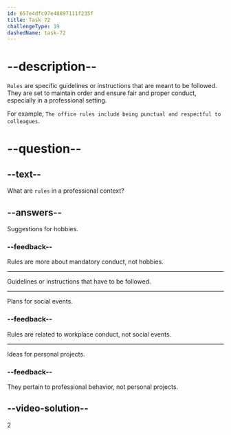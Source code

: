 ```yaml
---
id: 657e4dfc07e48897111f235f
title: Task 72
challengeType: 19
dashedName: task-72
---
```


# --description--

`Rules` are specific guidelines or instructions that are meant to be followed. They are set to maintain order and ensure fair and proper conduct, especially in a professional setting. 

For example, `The office rules include being punctual and respectful to colleagues`.


# --question--

## --text--

What are `rules` in a professional context?

## --answers--

Suggestions for hobbies.

### --feedback--

Rules are more about mandatory conduct, not hobbies.

---

Guidelines or instructions that have to be followed.

---

Plans for social events.

### --feedback--

Rules are related to workplace conduct, not social events.

---

Ideas for personal projects.

### --feedback--

They pertain to professional behavior, not personal projects.

## --video-solution--

2
